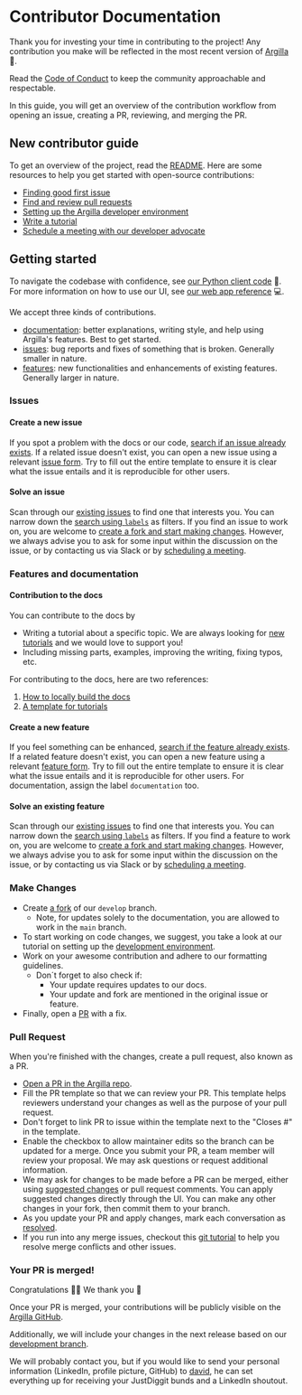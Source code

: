 # Contributor Documentation <!-- omit in toc -->

Thank you for investing your time in contributing to the project! Any contribution you make will be reflected in the most recent version of [Argilla](https://github.com/argilla-io/argilla) 🤩.

Read the [Code of Conduct](https://github.com/argilla-io/argilla/blob/develop/CODE_OF_CONDUCT.md) to keep the community approachable and respectable.

In this guide, you will get an overview of the contribution workflow from opening an issue, creating a PR, reviewing, and merging the PR.

## New contributor guide

To get an overview of the project, read the [README](https://github.com/argilla-io/argilla/blob/develop/README.md). Here are some resources to help you get started with open-source contributions:

- [Finding good first issue](https://github.com/argilla-io/argilla/labels/good%20first%20issue)
- [Find and review pull requests](https://github.com/argilla-io/argilla/pulls)
- [Setting up the Argilla developer environment](./developer_docs.md)
- [Write a tutorial](https://github.com/argilla-io/argilla/issues/2030)
- [Schedule a meeting with our developer advocate](https://calendly.com/argilla-office-hours/meeting-with-david-from-argilla-30m)

## Getting started

To navigate the codebase with confidence, see [our Python client code](https://docs.argilla.io/en/latest/reference/python/index.html) 🐍. For more information on how to use our UI, see [our web app reference](https://docs.argilla.io/en/latest/reference/webapp/index.html) 💻.

We accept three kinds of contributions.
- [documentation](#features-and-documentation): better explanations, writing style, and help using Argilla's features. Best to get started.
- [issues](#issues): bug reports and fixes of something that is broken. Generally smaller in nature.
- [features](#features-and-documentation): new functionalities and enhancements of existing features. Generally larger in nature.

### Issues

#### Create a new issue

If you spot a problem with the docs or our code, [search if an issue already exists](https://github.com/argilla-io/argilla/issues?q=is%3Aissue). If a related issue doesn't exist, you can open a new issue using a relevant [issue form](https://github.com/argilla-io/argilla/issues/new?assignees=&labels=bug&template=bug_report.md&title=). Try to fill out the entire template to ensure it is clear what the issue entails and it is reproducible for other users.

#### Solve an issue

Scan through our [existing issues](https://github.com/argilla-io/argilla/issues?q=is%3Aissue) to find one that interests you. You can narrow down the [search using `labels`](https://github.com/argilla-io/argilla/labels) as filters. If you find an issue to work on, you are welcome to [create a fork and start making changes](#make-changes). However, we always advise you to ask for some input within the discussion on the issue, or by contacting us via Slack or by [scheduling a meeting](https://calendly.com/argilla-office-hours/meeting-with-david-from-argilla-30m).

### Features and documentation

#### Contribution to the docs
You can contribute to the docs by
- Writing a tutorial about a specific topic. We are always looking for [new tutorials](https://github.com/argilla-io/argilla/issues/2030) and we would love to support you!
- Including missing parts, examples, improving the writing, fixing typos, etc.

For contributing to the docs, here are two references:
1. [How to locally build the docs](./developer_docs.md)
2. [A template for tutorials](https://github.com/argilla-io/argilla/blob/develop/docs/_source/tutorials/notebooks/template.ipynb)


#### Create a new feature

If you feel something can be enhanced, [search if the feature already exists](https://github.com/argilla-io/argilla/issues?q=is%3Aissue+label%3Aenhancement).  If a related feature doesn't exist, you can open a new feature using a relevant [feature form](https://github.com/argilla-io/argilla/issues/new?assignees=&labels=enhancement&template=feature_request.md&title=). Try to fill out the entire template to ensure it is clear what the issue entails and it is reproducible for other users. For documentation, assign the label `documentation` too.

#### Solve an existing feature

Scan through our [existing issues](https://github.com/argilla-io/argilla/issues?q=is%3Aissue+label%3Aenhancement) to find one that interests you. You can narrow down the [search using `labels`](https://github.com/argilla-io/argilla/labels) as filters. If you find a feature to work on, you are welcome to [create a fork and start making changes](#make-changes). However, we always advise you to ask for some input within the discussion on the issue, or by contacting us via Slack or by [scheduling a meeting](https://calendly.com/argilla-office-hours/meeting-with-david-from-argilla-30m).

### Make Changes

- Create [a fork](https://github.com/argilla-io/argilla/fork) of our `develop` branch.
  - Note, for updates solely to the documentation, you are allowed to work in the `main` branch.
- To start working on code changes, we suggest, you take a look at our tutorial on setting up the [development environment](./developer_docs.md).
- Work on your awesome contribution and adhere to our formatting guidelines.
  - Don´t forget to also check if:
    - Your update requires updates to our docs.
    - Your update and fork are mentioned in the original issue or feature.
- Finally, open a [PR](#pull-request) with a fix.

### Pull Request

When you're finished with the changes, create a pull request, also known as a PR.
- [Open a PR in the Argilla repo](https://github.com/argilla-io/argilla/compare).
- Fill the PR template so that we can review your PR. This template helps reviewers understand your changes as well as the purpose of your pull request.
- Don't forget to link PR to issue within the template next to the "Closes #" in the template.
- Enable the checkbox to allow maintainer edits so the branch can be updated for a merge.
Once you submit your PR, a team member will review your proposal. We may ask questions or request additional information.
- We may ask for changes to be made before a PR can be merged, either using [suggested changes](https://docs.github.com/en/github/collaborating-with-issues-and-pull-requests/incorporating-feedback-in-your-pull-request) or pull request comments. You can apply suggested changes directly through the UI. You can make any other changes in your fork, then commit them to your branch.
- As you update your PR and apply changes, mark each conversation as [resolved](https://docs.github.com/en/github/collaborating-with-issues-and-pull-requests/commenting-on-a-pull-request#resolving-conversations).
- If you run into any merge issues, checkout this [git tutorial](https://github.com/skills/resolve-merge-conflicts) to help you resolve merge conflicts and other issues.

### Your PR is merged!

Congratulations 🎉🎊 We thank you 🫡

Once your PR is merged, your contributions will be publicly visible on the [Argilla GitHub](https://github.com/argilla-io/argilla#contributors).

Additionally, we will include your changes in the next release based on our [development branch](https://github.com/argilla-io/argilla/tree/develop).

We will probably contact you, but if you would like to send your personal information (LinkedIn, profile picture, GitHub) to [david](mailto:david@argilla.io), he can set everything up for receiving your JustDiggit bunds and a LinkedIn shoutout.
